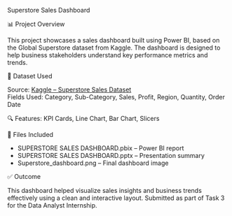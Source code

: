 Superstore Sales Dashboard

📊 Project Overview

This project showcases a sales dashboard built using Power BI, based on the Global Superstore dataset from Kaggle.
The dashboard is designed to help business stakeholders understand key performance metrics and trends.

🔗 Dataset Used

 Source: [Kaggle – Superstore Sales Dataset](https://www.kaggle.com/datasets/ishanshrivastava28/superstore-sales)  
 Fields Used: Category, Sub-Category, Sales, Profit, Region, Quantity, Order Date

🔍 Features: KPI Cards, Line Chart, Bar Chart, Slicers  

📁 Files Included

- SUPERSTORE SALES DASHBOARD.pbix – Power BI report  
- SUPERSTORE SALES DASHBOARD.pptx – Presentation summary  
- Superstore_dashboard.png – Final dashboard image

✅ Outcome

This dashboard helped visualize sales insights and business trends effectively using a clean and interactive layout.
Submitted as part of Task 3 for the Data Analyst Internship.
